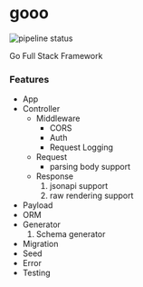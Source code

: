 

# gooo

![pipeline status](https://github.com/version-1/gooo/actions/workflows/main.yaml/badge.svg)

Go Full Stack Framework


### Features

- App
- Controller
  - Middleware
    - CORS
    - Auth
    - Request Logging
  - Request
    - parsing body support
  - Response
    1. jsonapi support
    1. raw rendering support
- Payload
- ORM
- Generator
  1. Schema generator
- Migration
- Seed
- Error
- Testing
